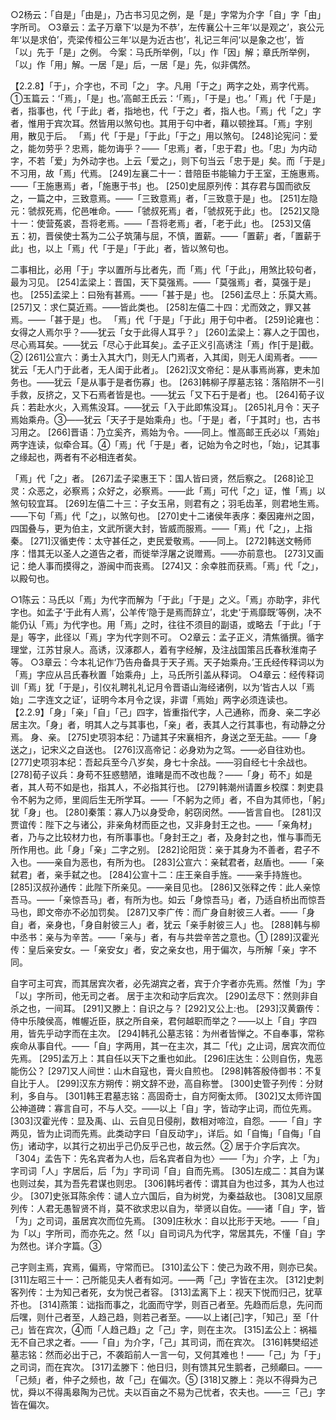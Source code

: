 <!-- { "loadSidebar": true } -->
○2杨云：「自是」「由是」，乃古书习见之例，是「是」字常为介字「自」字「由」字所司。
○3章云：孟子万章下‘以是为不恭’，左传襄公十三年‘以是观之’，哀公元年‘以是求伯’，壳梁传桓公三年‘以是为近古也’，礼记三年问‘以是象之也’，皆「以」先于「是」之例。 今案：马氏所举例，「以」作「因」解；章氏所举例，「以」作「用」解。一居「是」后，一居「是」先，似非偶然。

【2.2.8】「于」，介字也，不司「之」 字。凡用「于之」两字之处，焉字代焉。①玉篇云：‘「焉」，「是」也。’高邮王氏云：‘「焉」，「于是」也。’「焉」代「于是」者，指事也，代「于此」者，指地也，代「于之」者，指人也。「焉」代「之」字者，惟用于宾次耳。然皆用以煞句也。其用于句中者，藉以顿挫耳。「焉」字别用，散见于后。
「焉」代「于是」「于此」「于之」用以煞句。
[248]论宪问：爱之，能勿劳乎？忠焉，能勿诲乎？——「忠焉」者，「忠于君」也。「忠」为内动字，不若「爱」为外动字也。上云「爱之」，则下句当云「忠于是」矣。而「于是」不习用，故「焉」代焉。
[249]左襄二十一：昔陪臣书能输力于王室，王施惠焉。——「王施惠焉」者，「施惠于书」也。
[250]史屈原列传：其存君与国而欲反之，一篇之中，三致意焉。——「三致意焉」者，「三致意于是」也。
[251]左隐元：虢叔死焉，佗邑唯命。——「虢叔死焉」者，「虢叔死于此」也。
[252]又隐十一：使营菟裘，吾将老焉。——「吾将老焉」者，「老于此」也。
[253]又僖五：初，晋侯使士蒍为二公子筑蒲与屈，不慎，置薪。——「置薪」者，「置薪于此」也，以上「焉」代「于是」「于此」者，皆以煞句也。

二事相比，必用「于」字以置所与比者先，而「焉」代「于此」，用煞比较句者，最为习见。
[254]孟梁上：晋国，天下莫强焉。——「莫强焉」者，莫强于是」也。
[255]孟梁上：曰殆有甚焉。——「甚于是」也。
[256]孟尽上：乐莫大焉。
[257]又：求仁莫近焉。——皆此类也。
[258]左僖二十四：尤而效之，罪又甚焉。——「甚于是」也。
「焉」代「于是」「于此」用于句中者。
[259]论雍也：女得之人焉尔乎？——犹云「女于此得人耳乎？」
[260]孟梁上：寡人之于国也，尽心焉耳矣。——犹云「尽心于此耳矣」。孟子正义引高诱注「焉」作[于是]截。②
[261]公宣六：勇士入其大门，则无人门焉者，入其闺，则无人闺焉者。——犹云「无人门于此者，无人闺于此者」。
[262]汉文帝纪：是从事焉尚寡，吏未加务也。——犹云「是从事于是者伤寡」也。
[263]韩柳子厚墓志铭：落陷阱不一引手救，反挤之，又下石焉者皆是也。——犹云「又下石于是者」也。
[264]荀子议兵：若赴水火，入焉焦没耳。——犹云「入于此即焦没耳」。
[265]礼月令：天子焉始乘舟。③——犹云「天子于是始乘舟」也。「于是」者，「于其时」也，古书习用之。
[266]晋语：乃立奚齐，焉始为令。——同上。惟高邮王氏必以「焉始」两字连读，似牵合耳。④「焉」代「于是」者，记始为令之时也，「始」，记其事之缘起也，两者有不必相连者矣。

「焉」代「之」者。
[267]孟子梁惠王下：国人皆曰贤，然后察之。
[268]论卫灵：众恶之，必察焉；众好之，必察焉。——此「焉」可代「之」证，惟「焉」以煞句较宜耳。
[269]左僖二十三：子女玉帛，则君有之；羽毛齿革，则君地生焉。——下句「焉」代「之」，以煞句也。
[270]史十二诸侯年表序：秦因雍州之固，四国叠与，更为伯主，文武所褒大封，皆威而服焉。——「焉」代「之」，上指秦。
[271]汉循吏传：太守甚任之，吏民爱敬焉。——同上。
[272]韩送文畅师序：惜其无以圣人之道告之者，而徙举浮屠之说赠焉。——亦前意也。
[273]又画记：绝人事而摸得之，游闽中而丧焉。
[274]又：余幸胜而获焉。「焉」代「之」，以殿句也。

○1陈云：马氏以「焉」为代字而解为「于此」「于是」之义。「焉」亦助字，非代字也。如孟子‘于此有人焉’，公羊传‘隐于是焉而辞立’，北史‘于焉靡既’等例，决不能仍认「焉」为代字也。用「焉」之时，往往不须目的副语，或略去「于此」「于是」等字，此径以「焉」字为代字则不可。
○2章云：孟子正义，清焦循撰。循字理堂，江苏甘泉人。高诱，汉涿郡人，着有字经解，及注战国策吕氏春秋淮南子等。
○3章云：今本礼记作‘乃告舟备具于天子焉。天子始乘舟。’王氏经传释词以为「焉」字应从吕氏春秋置「始乘舟」上，马氏所引盖从释词。
○4章云：经传释词训「焉」犹「于是」，引仪礼聘礼礼记月令晋语山海经诸例，以为‘皆古人以「焉始」二字连文之证’，证明今本月令之误，非谓「焉始」两字必须连读也。
【2.2.9】「身」「亲」「自」「己」四字，皆重指代字，人己通称，而身、亲二字必居主次。「身」者，明其人之与其事也，「亲」者，表其人之行其事也，有动静之分焉。
    身、亲。
[275]史项羽本纪：乃谴其子宋襄相齐，身送之至无盐。——「身送之」，记宋义之自送也。
[276]汉高帝记：必身劝为之驾。——必自往劝也。
[277]史项羽本纪：吾起兵至今八岁矣，身七十余战。——羽自经七十余战也。
[278]荀子议兵：身苟不狂惑戆陋，谁睹是而不改也哉？——「身」苟不」如是者，其人苟不如是也，指其人，不必指其行也。
[279]韩潮州请置乡校牒：刺吏县令不躬为之师，里闾后生无所学耳。——「不躬为之师」者，不自为其师也，「躬」犹「身」也。
[280]秦策：寡人乃以身受命，躬窃闵然。——皆言自也。
[281]汉贾谊传：陛下之与诸公，非亲角材而臣之也，又非身封王之也。——「亲角材」者，乃与之比较材力也，有所事事也。「身封王之」者，及身封之也，惟与事而无所作用也。此「身」「亲」二字之别。
[282]论阳货：亲于其身为不善者，君子不入也。——亲自为恶也，有所为也。
[283]公宣六：亲弑君者，赵盾也。——「亲弑君」者，亲手弑之也。
[284]公宣十二：庄王亲自手旌。——亲手持旌也。
[285]汉叔孙通传：此陛下所亲见。——亲目见也。
[286]又张释之传：此人亲惊吾马。——「亲惊吾马」者，有所为也。如云「身惊吾马」者，乃适自桥出而惊吾马也，即文帝亦不必加罚矣。
[287]又李广传：而广身自射彼三人者。——「身自」者，亲身也，「身自射彼三人」者，犹云「亲手射彼三人」也。
[288]韩与柳中丞书：亲与为辛苦。——「亲与」者，有与共尝辛苦之意也。①
[289]汉霍光传：皇后亲安女。—「亲安女」者，安之亲女也，用于偏次，与所解「亲」字不同。

自字可主可宾，而其居宾次者，必先湖宾之者，宾于介字者亦先焉。然惟「为」字「以」字所司，他无司之者。
居于主次和动字后宾次。
[290]孟尽下：然则非自杀之也，一间耳。
[291]又滕上：自识之与？
[292]又公上:也。
[293]汉黄霸传：侍中乐陵侯高，帷幄近臣，朕之所自亲，君何越职而举之？——以上「自」字四用，皆先乎动字而在主次。
[294]韩孔公墓志铭：为州者皆惮之。不自奉事，常称疾命从事自代。——「自」字两用，其一在主次，其二「代」之止词，居宾次而位先焉。
[295]孟万上：其自任以天下之重也如此。
[296]庄达生：公则自伤，鬼恶能伤公？
[297]又人间世：山木自寇也，膏火自煎也。
[298]韩答殷侍御书：不复自比于人。
[299]汉东方朔传：朔文辞不逊，高自称誉。
[300]史管子列传：分财利，多自与。
[301]韩王君墓志铭：高固奇士，自方阿衡太师。
[302]又太师许国公神道碑：寡言自可，不与人交。——以上「自」字，皆动字止词，而位先焉。
[303]汉霍光传：显及禹、山、云自见日侵削，数相对啼泣，自怨。——「自」字两见，皆为止词而先焉。此类动字曰「自反动字」，详后。如「自悔」「自侮」「自伤」诸动字，以其行之初出乎己仍反乎己也，故云然。②
居于介字后宾次。
「304」孟告下：先名宾者为人也，后名宾者自为也〉——「为」介字，上「为」字司词「人」字居后，后「为」字司词「自」自而先焉。
[305]左成二：其自为谋也则过矣，其为吾先君谋也则忠。
[306]韩圬者传：谓其自为也过多，其为人也过少。
[307]史张耳陈余传：谴人立六国后，自为树党，为秦益敌也。
[308]又屈原列传：人君无愚智贤不肖，莫不欲求忠以自为，举贤以自佐。——诸「自」字，皆「为」之司词，虽居宾次而位先焉。
[309]庄秋水：自以比形于天地。——「自」为「以」字所司，而亦先之。然「以」自司词凡为代字，常居其先，不懂「自」字为然也。详介字篇。③

己字则主焉，宾焉，偏焉，守常而已。
[310]孟公下：使己为政不用，则亦已矣。
[311]左昭三十一：己所能见夫人者有如河。——两「己」字皆在主次。
[312]史刺客列传：士为知己者死，女为悦己者容。
[313]孟离下上：视天下悦而归己，犹草芥也。
[314]燕策：诎指而事之，北面而守学，则百己者至。先趋而后息，先问而后嘿，则什己者至，人趋己趋，则若己者至。——以上诸[己]字，「知己」至「什己」皆在宾次，④而「人趋己趋」之「己」字，则在主次。
[315]孟公上：祸福无不自己求之者。——「自」为介字，「己」其司词，而在宾次。
[316]韩樊绍述墓志铭：然而必出于己，不袭蹈前人一言一句，又何其难也！——「己」为「于」之司词，而在宾次。
[317]孟滕下：他日归，则有馈其兄生鹅者，己频顣曰。——「己频」者，仲子之频也，故「己」在偏次。⑤
[318]又滕上：尧以不得舜为己忧，舜以不得禹皋陶为己忧。夫以百亩之不易为己忧者，农夫也。——三「己」字皆在偏次。
